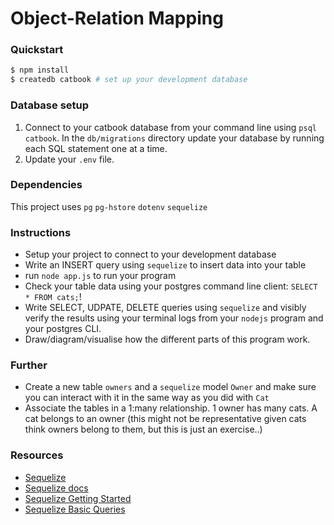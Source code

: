 # Object-Relation Mapping

### Quickstart
```sh
$ npm install
$ createdb catbook # set up your development database
```

### Database setup
1. Connect to your catbook database from your command line using `psql catbook`.
In the `db/migrations` directory update your database by running each SQL statement one at a time.
2. Update your `.env` file.

### Dependencies
This project uses `pg` `pg-hstore` `dotenv` `sequelize`

### Instructions
- Setup your project to connect to your development database
- Write an INSERT query using `sequelize` to insert data into your table
- run `node app.js` to run your program
- Check your table data using your postgres command line client: `SELECT * FROM cats;`!
- Write SELECT, UDPATE, DELETE queries using `sequelize` and visibly verify the results using your terminal logs from your `nodejs` program and your postgres CLI.
- Draw/diagram/visualise how the different parts of this program work.

### Further
- Create a new table `owners` and a `sequelize` model `Owner` and make sure you can interact with it in the same way as you did with `Cat`
- Associate the tables in a 1:many relationship. 1 owner has many cats. A cat belongs to an owner (this might not be representative given cats think owners belong to them, but this is just an exercise..)

### Resources

- [Sequelize](https://sequelize.org/)
- [Sequelize docs](https://sequelize.org/master/)
- [Sequelize Getting Started](https://sequelize.org/master/manual/getting-started.html#installing)
- [Sequelize Basic Queries](https://sequelize.org/master/manual/model-querying-basics.html)
